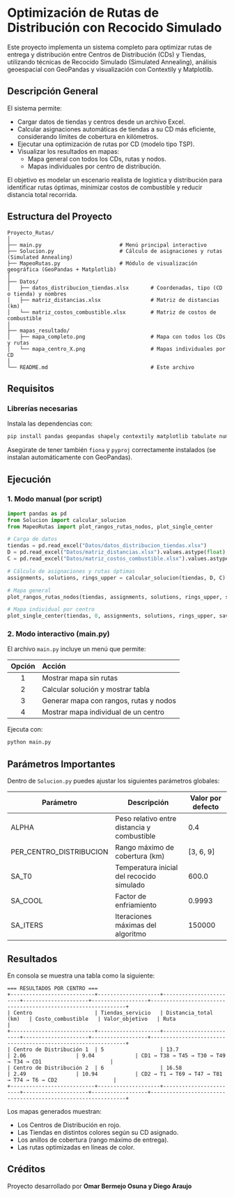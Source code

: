 # Optimización de Rutas de Distribución con Recocido Simulado

Este proyecto implementa un sistema completo para optimizar rutas de entrega y distribución entre Centros de Distribución (CDs) y Tiendas, utilizando técnicas de Recocido Simulado (Simulated Annealing), análisis geoespacial con GeoPandas y visualización con Contextily y Matplotlib.

## Descripción General

El sistema permite:

- Cargar datos de tiendas y centros desde un archivo Excel.
- Calcular asignaciones automáticas de tiendas a su CD más eficiente, considerando límites de cobertura en kilómetros.
- Ejecutar una optimización de rutas por CD (modelo tipo TSP).
- Visualizar los resultados en mapas:
  - Mapa general con todos los CDs, rutas y nodos.
  - Mapas individuales por centro de distribución.

El objetivo es modelar un escenario realista de logística y distribución para identificar rutas óptimas, minimizar costos de combustible y reducir distancia total recorrida.

## Estructura del Proyecto

```
Proyecto_Rutas/
│
├── main.py                         # Menú principal interactivo
├── Solucion.py                     # Cálculo de asignaciones y rutas (Simulated Annealing)
├── MapeoRutas.py                   # Módulo de visualización geográfica (GeoPandas + Matplotlib)
│
├── Datos/
│   ├── datos_distribucion_tiendas.xlsx       # Coordenadas, tipo (CD o tienda) y nombres
│   ├── matriz_distancias.xlsx                # Matriz de distancias (km)
│   └── matriz_costos_combustible.xlsx        # Matriz de costos de combustible
│
├── mapas_resultado/
│   ├── mapa_completo.png                     # Mapa con todos los CDs y rutas
│   └── mapa_centro_X.png                     # Mapas individuales por CD
│
└── README.md                                 # Este archivo
```

## Requisitos

### Librerías necesarias

Instala las dependencias con:

```bash
pip install pandas geopandas shapely contextily matplotlib tabulate numpy
```

Asegúrate de tener también `fiona` y `pyproj` correctamente instalados (se instalan automáticamente con GeoPandas).

## Ejecución

### 1. Modo manual (por script)

```python
import pandas as pd
from Solucion import calcular_solucion
from MapeoRutas import plot_rangos_rutas_nodos, plot_single_center

# Carga de datos
tiendas = pd.read_excel("Datos/datos_distribucion_tiendas.xlsx")
D = pd.read_excel("Datos/matriz_distancias.xlsx").values.astype(float)
C = pd.read_excel("Datos/matriz_costos_combustible.xlsx").values.astype(float)

# Cálculo de asignaciones y rutas óptimas
assignments, solutions, rings_upper = calcular_solucion(tiendas, D, C)

# Mapa general
plot_rangos_rutas_nodos(tiendas, assignments, solutions, rings_upper, save_path="mapas_resultado/mapa_completo.png")

# Mapa individual por centro
plot_single_center(tiendas, 0, assignments, solutions, rings_upper, save_path="mapas_resultado/mapa_centro_1.png")
```

### 2. Modo interactivo (main.py)

El archivo `main.py` incluye un menú que permite:

| Opción | Acción |
|:------:|:--------|
| 1 | Mostrar mapa sin rutas |
| 2 | Calcular solución y mostrar tabla |
| 3 | Generar mapa con rangos, rutas y nodos |
| 4 | Mostrar mapa individual de un centro |

Ejecuta con:

```bash
python main.py
```

## Parámetros Importantes

Dentro de `Solucion.py` puedes ajustar los siguientes parámetros globales:

| Parámetro | Descripción | Valor por defecto |
|------------|-------------|-------------------|
| ALPHA | Peso relativo entre distancia y combustible | 0.4 |
| PER_CENTRO_DISTRIBUCION | Rango máximo de cobertura (km) | [3, 6, 9] |
| SA_T0 | Temperatura inicial del recocido simulado | 600.0 |
| SA_COOL | Factor de enfriamiento | 0.9993 |
| SA_ITERS | Iteraciones máximas del algoritmo | 150000 |

## Resultados

En consola se muestra una tabla como la siguiente:

```
=== RESULTADOS POR CENTRO ===
+---------------------------+--------------------+------------------------+---------------------+------------------+--------------------------------------------------------------+
| Centro                    | Tiendas_servicio   | Distancia_total (km)   | Costo_combustible   | Valor_objetivo   | Ruta                                                         |
+---------------------------+--------------------+------------------------+---------------------+------------------+--------------------------------------------------------------+
| Centro de Distribución 1  | 5                  | 13.7                   | 2.06                | 9.04             | CD1 → T38 → T45 → T30 → T49 → T34 → CD1                      |
| Centro de Distribución 2  | 6                  | 16.58                  | 2.49                | 10.94            | CD2 → T1 → T69 → T47 → T81 → T74 → T6 → CD2                  |
+---------------------------+--------------------+------------------------+---------------------+------------------+--------------------------------------------------------------+
```

Los mapas generados muestran:

- Los Centros de Distribución en rojo.
- Las Tiendas en distintos colores según su CD asignado.
- Los anillos de cobertura (rango máximo de entrega).
- Las rutas optimizadas en líneas de color.

## Créditos

Proyecto desarrollado por **Omar Bermejo Osuna y Diego Araujo**  



